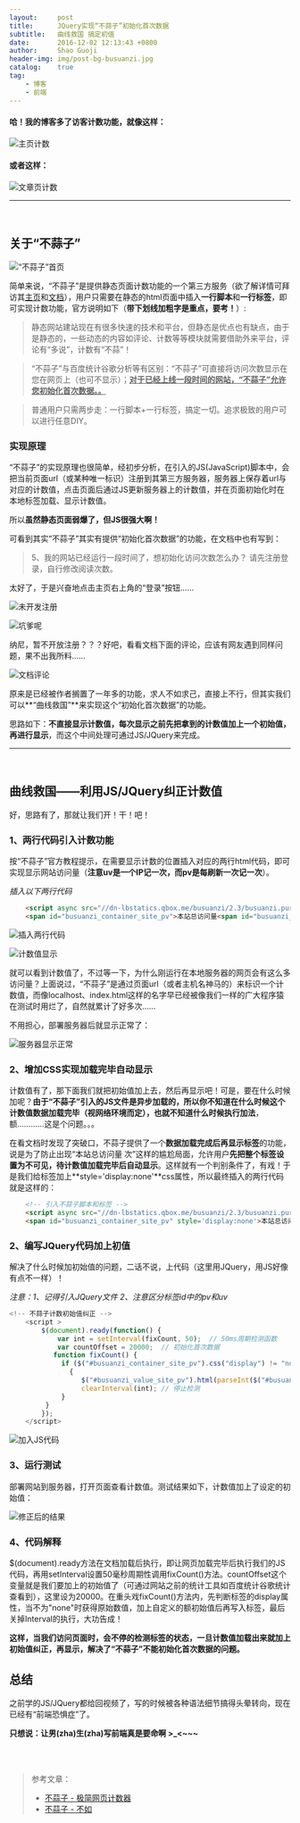 ```yaml
---
layout:     post
title:      JQuery实现“不蒜子”初始化首次数据
subtitle:	曲线救国 搞定初值
date:       2016-12-02 12:13:43 +0800
author:     Shao Guoji
header-img: img/post-bg-busuanzi.jpg
catalog:    true
tag:
    - 博客
    - 前端
---
```


#### 哈！我的博客多了访客计数功能，就像这样：

![主页计数](http://odaps2f9v.bkt.clouddn.com/public/16-12-2/46031795.jpg)

#### 或者这样：

![文章页计数](http://odaps2f9v.bkt.clouddn.com/public/16-12-2/48140665.jpg)

---

<br/>

## 关于“不蒜子”

![“不蒜子”首页](http://odaps2f9v.bkt.clouddn.com/public/16-12-2/61907455.jpg)

简单来说，“不蒜子”是提供静态页面计数功能的一个第三方服务（欲了解详情可拜访其[主页](http://service.ibruce.info/)和[文档](http://ibruce.info/2015/04/04/busuanzi/)），用户只需要在静态的html页面中插入**一行脚本**和**一行标签**，即可实现计数功能，官方说明如下（**带下划线加粗字是重点，要考！**）:

> 静态网站建站现在有很多快速的技术和平台，但静态是优点也有缺点，由于是静态的，一些动态的内容如评论、计数等等模块就需要借助外来平台，评论有“多说”，计数有“不蒜”！

> “不蒜子”与百度统计谷歌分析等有区别：“不蒜子”可直接将访问次数显示在您在网页上（也可不显示）；**<u>对于已经上线一段时间的网站，“不蒜子”允许您初始化首次数据。。</u>**

> 普通用户只需两步走：一行脚本+一行标签，搞定一切。追求极致的用户可以进行任意DIY。

### 实现原理

“不蒜子”的实现原理也很简单，经初步分析，在引入的JS(JavaScript)脚本中，会把当前页面url（或某种唯一标识）注册到其第三方服务器，服务器上保存着url与对应的计数值，点击页面后通过JS更新服务器上的计数值，并在页面初始化时在本地标签加载、显示计数值。 
 
 所以**虽然静态页面弱爆了，但JS很强大啊！**

可看到其实“不蒜子”其实有提供“初始化首次数据”的功能，在文档中也有写到：

> 5、我的网站已经运行一段时间了，想初始化访问次数怎么办？
请先注册登录，自行修改阅读次数。

太好了，于是兴奋地点击主页右上角的“登录”按钮……

![未开发注册](http://odaps2f9v.bkt.clouddn.com/public/16-12-2/97073688.jpg)

![坑爹呢](http://odaps2f9v.bkt.clouddn.com/public/16-12-2/9566094.jpg)

纳尼，暂不开放注册？？？好吧，看看文档下面的评论，应该有网友遇到同样问题，果不出我所料……

![文档评论](http://odaps2f9v.bkt.clouddn.com/public/16-12-2/86879053.jpg)

原来是已经被作者搁置了一年多的功能，求人不如求己，直接上不行，但其实我们可以**“曲线救国”**来实现这个“初始化首次数据”的功能。
 

  思路如下：**不直接显示计数值，每次显示之前先把拿到的计数值加上一个初始值，再进行显示**，而这个中间处理可通过JS/JQuery来完成。

---

<br/>

## 曲线救国——利用JS/JQuery纠正计数值

好，思路有了，那就让我们开！干！吧！

### 1、两行代码引入计数功能

 按“不蒜子”官方教程提示，在需要显示计数的位置插入对应的两行html代码，即可实现显示网站访问量（**注意uv是一个IP记一次，而pv是每刷新一次记一次**）。

*插入以下两行代码*

```html
    <script async src="//dn-lbstatics.qbox.me/busuanzi/2.3/busuanzi.pure.mini.js"></script>
    <span id="busuanzi_container_site_pv">本站总访问量<span id="busuanzi_value_site_pv"></span>次</span>
```
 



![插入两行代码](http://odaps2f9v.bkt.clouddn.com/public/16-12-2/76602649.jpg)

![计数值显示](http://odaps2f9v.bkt.clouddn.com/public/16-12-2/75420620.jpg)

就可以看到计数值了，不过等一下，为什么刚运行在本地服务器的网页会有这么多访问量？上面说过，“不蒜子”是通过页面url（或者主机名神马的）来标识一个计数值，而像localhost、index.html这样的名字早已经被像我们一样的广大程序猿在测试时用烂了，自然就累计了好多次……

不用担心，部署服务器后就显示正常了：

![服务器显示正常](http://odaps2f9v.bkt.clouddn.com/public/16-12-2/11346245.jpg)

### 2、增加CSS实现加载完毕自动显示

计数值有了，那下面我们就把初始值加上去，然后再显示吧！可是，要在什么时候加呢？**由于“不蒜子”引入的JS文件是异步加载的，所以你不知道在什么时候这个计数值数据加载完毕（视网络环境而定），也就不知道什么时候执行加法**，额…………这是个问题。。。

在看文档时发现了突破口，不蒜子提供了一个**数据加载完成后再显示标签**的功能，说是为了防止出现“本站总访问量 次”这样的尴尬局面，允许用户**先把整个标签设置为不可见，待计数值加载完毕后自动显示**。这样就有一个判别条件了，有戏！于是我们给标签加上**style='display:none'**css属性，所以最终插入的两行代码就是这样的：

```html
    <!-- 引入不蒜子脚本和标签 -->
    <script async src="//dn-lbstatics.qbox.me/busuanzi/2.3/busuanzi.pure.mini.js"></script>
    <span id="busuanzi_container_site_pv" style='display:none'>本站总访问量<span id="busuanzi_value_site_pv"></span>次</span>
```

### 2、编写JQuery代码加上初值

解决了什么时候加初始值的问题，二话不说，上代码（这里用JQuery，用JS好像有点不一样）！

*注意：1、记得引入JQuery文件 2、注意区分标签id中的pv和uv*

```javascript
<!-- 不蒜子计数初始值纠正 -->
    <script >
        $(document).ready(function() {
            var int = setInterval(fixCount, 50);  // 50ms周期检测函数
            var countOffset = 20000;  // 初始化首次数据
           function fixCount() {                   
             if ($("#busuanzi_container_site_pv").css("display") != "none")
               {
                  $("#busuanzi_value_site_pv").html(parseInt($("#busuanzi_value_site_pv").html()) + countOffset); // 加上初始数据 
                  clearInterval(int); // 停止检测
             }  
         }           
        });
    </script> 
```

![加入JS代码](http://odaps2f9v.bkt.clouddn.com/public/16-12-2/70053675.jpg)

### 3、运行测试

部署网站到服务器，打开页面查看计数值。测试结果如下，计数值加上了设定的初始值：

![修正后的结果](http://odaps2f9v.bkt.clouddn.com/public/16-12-2/48267677.jpg)

### 4、代码解释

$(document).ready方法在文档加载后执行，即让网页加载完毕后执行我们的JS代码，再用setInterval设置50毫秒周期性调用fixCount()方法。countOffset这个变量就是我们要加上的初始值了（可通过网站之前的统计工具如百度统计谷歌统计查看到），这里设为20000。在重头戏fixCount()方法内，先判断标签的display属性，当不为"none"时获得原始数值，加上自定义的额初始值后再写入标签，最后关掉Interval的执行，大功告成！

**这样，当我们访问页面时，会不停的检测标签的状态，一旦计数值加载出来就加上初始值纠正，再显示，解决了“不蒜子”不能初始化首次数据的问题。**

## 总结

之前学的JS/JQuery都给回视频了，写的时候被各种语法细节搞得头晕转向，现在已经有“前端恐惧症”了。
 
**只想说：让男(zha)生(zha)写前端真是要命啊 >\_<~~~**

<br/>
<br/>

>参考文章： 
> 
> * [不蒜子 - 极简网页计数器](http://service.ibruce.info/)
> * [不蒜子 - 不如](http://ibruce.info/2015/04/04/busuanzi/)